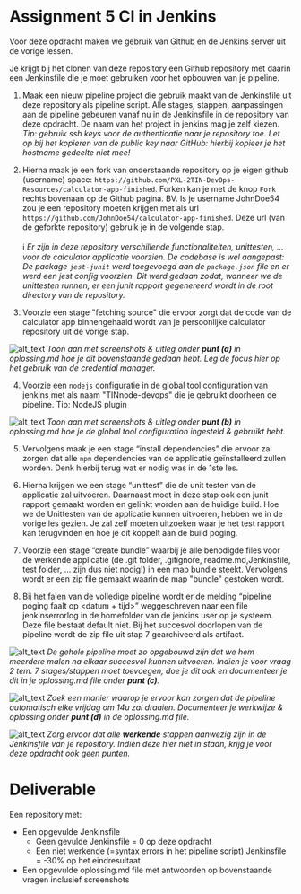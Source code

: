 # Assignment 5 CI in Jenkins

Voor deze opdracht maken we gebruik van Github en de Jenkins server uit de vorige lessen.

Je krijgt bij het clonen van deze repository een Github repository met daarin een Jenkinsfile die je moet gebruiken voor het opbouwen van je pipeline.

1. Maak een nieuw pipeline project die gebruik maakt van de Jenkinsfile uit deze repository als pipeline script. Alle stages, stappen, aanpassingen aan de pipeline gebeuren vanaf nu in de Jenkinsfile in de repository van deze opdracht. De naam van het project in jenkins mag je zelf kiezen.
_Tip: gebruik ssh keys voor de authenticatie naar je repository toe. Let op bij het kopieren van de public key naar GitHub: hierbij kopieer je het hostname gedeelte *niet* mee!_

2. Hierna maak je een fork van onderstaande repository op je eigen github (username) space:
```https://github.com/PXL-2TIN-DevOps-Resources/calculator-app-finished```. Forken kan je met de knop `Fork` rechts bovenaan op de Github pagina. BV. Is je username JohnDoe54 zou je een repository moeten krijgen met als url `https://github.com/JohnDoe54/calculator-app-finished`. Deze url (van de geforkte repository) gebruik je in de volgende stap.
<br/><br/>
:information_source: _Er zijn in deze repository verschillende functionaliteiten, unittesten, ... voor de calculator applicatie voorzien. De codebase is wel aangepast: De package `jest-junit` werd toegevoegd aan de `package.json` file en er werd een jest config voorzien. Dit werd gedaan zodat, wanneer we de unittesten runnen, er een junit rapport gegenereerd wordt in de root directory van de repository._

3. Voorzie een stage "fetching source" die ervoor zorgt dat de code van de calculator app binnengehaald wordt van je persoonlijke calculator repository uit de vorige stap.

![alt_text](https://i.imgur.com/9leib3p.png "image_tooltip")
_Toon aan met screenshots & uitleg onder **punt (a)** in oplossing.md hoe je dit bovenstaande gedaan hebt. Leg de focus hier op het gebruik van de credential manager._

4. Voorzie een `nodejs` configuratie in de global tool configuration van jenkins met als naam "TINnode-devops" die je gebruikt doorheen de pipeline. Tip: NodeJS plugin

![alt_text](https://i.imgur.com/9leib3p.png "image_tooltip")
_Toon aan met screenshots & uitleg onder **punt (b)** in oplossing.md hoe je de global tool configuration ingesteld & gebruikt hebt._

5. Vervolgens maak je een stage “install dependencies” die ervoor zal zorgen dat alle `npm` dependencies van de applicatie geïnstalleerd zullen worden. Denk hierbij terug wat er nodig was in de 1ste les. 

6. Hierna krijgen we een stage “unittest” die de unit testen van de applicatie zal uitvoeren. Daarnaast moet in deze stap ook een junit rapport gemaakt worden en gelinkt worden aan de huidige build. Hoe we de Unittesten van de applicatie kunnen uitvoeren, hebben we in de vorige les gezien. Je zal zelf moeten uitzoeken waar je het test rapport kan terugvinden en hoe je dit koppelt aan de build poging.

7. Voorzie een stage “create bundle” waarbij je alle benodigde files voor de werkende applicatie (de .git folder, .gitignore, readme.md,Jenkinsfile, test folder, ... zijn dus niet nodig!) in een map bundle steekt. Vervolgens wordt er een zip file gemaakt waarin de map "bundle" gestoken wordt.

8. Bij het falen van de volledige pipeline wordt er de melding “pipeline poging faalt op &lt;datum + tijd>” weggeschreven naar een file jenkinserrorlog in de homefolder van de jenkins user op je systeem. Deze file bestaat default niet. Bij het succesvol doorlopen van de pipeline wordt de zip file uit stap 7 gearchiveerd als artifact.

![alt_text](https://i.imgur.com/9leib3p.png "image_tooltip") _De gehele pipeline moet zo opgebouwd zijn dat we hem meerdere malen na elkaar succesvol kunnen uitvoeren. Indien je voor vraag 2 tem. 7 stages/stappen  moet toevoegen, doe je dit ook en documenteer je dit in je oplossing.md file onder **punt (c)**._

![alt_text](https://i.imgur.com/9leib3p.png "image_tooltip") _Zoek een manier waarop je ervoor kan zorgen dat de pipeline automatisch elke vrijdag om 14u zal draaien. Documenteer je werkwijze & oplossing onder **punt (d)** in de oplossing.md file._

![alt_text](https://i.imgur.com/9leib3p.png "image_tooltip")
_Zorg ervoor dat alle **werkende** stappen aanwezig zijn in de Jenkinsfile van je repository. Indien deze hier niet in staan, krijg je voor deze opdracht ook geen punten._

# Deliverable
Een repository met:
- Een opgevulde Jenkinsfile
    - Geen gevulde Jenkinsfile = 0 op deze opdracht
    - Een niet werkende (=syntax errors in het pipeline script) Jenkinsfile = -30% op het eindresultaat
- Een opgevulde oplossing.md file met antwoorden op bovenstaande vragen inclusief screenshots
